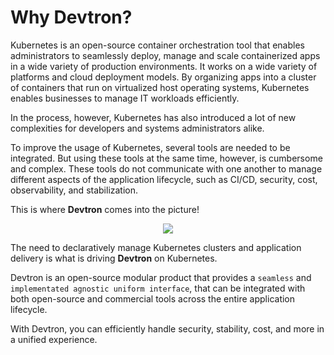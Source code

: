 
# Why Devtron?
 

Kubernetes is an open-source container orchestration tool that enables administrators to seamlessly deploy, manage and scale containerized apps in a wide variety of production environments. It works on a wide variety of platforms and cloud deployment models. By organizing apps into a cluster of containers that run on virtualized host operating systems, Kubernetes enables businesses to manage IT workloads efficiently.

In the process, however, Kubernetes has also introduced a lot of new complexities for developers and systems administrators alike.

To improve the usage of Kubernetes, several tools are needed to be integrated. But using these tools at the same time, however, is cumbersome and complex. These tools do not communicate with one another to manage different aspects of the application lifecycle, such as CI/CD, security, cost, observability, and stabilization.

This is where **Devtron** comes into the picture! 

<p align="center"><img src="../assets/readme-comic.png"></p>
 
The need to declaratively manage Kubernetes clusters and application delivery is what is driving **Devtron** on Kubernetes.
 
Devtron is an open-source modular product that provides a `seamless` and `implementated agnostic uniform interface`, that can be integrated with both open-source and commercial tools across the entire application lifecycle.

With Devtron, you can efficiently handle security, stability, cost, and more in a unified experience.
 


 
 

